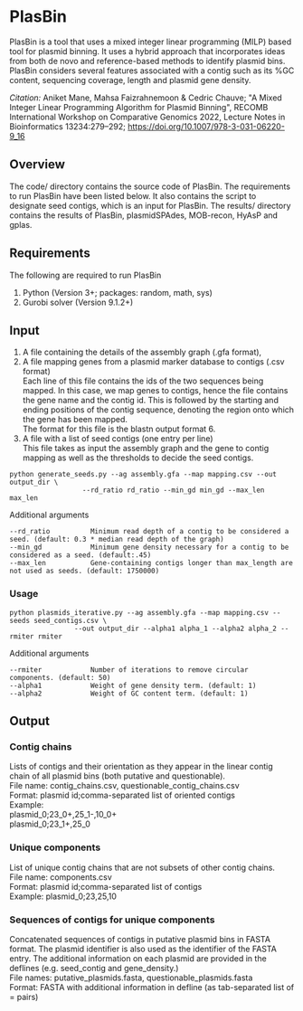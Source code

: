 # PlasBin
PlasBin is a tool that uses a mixed integer linear programming (MILP) based tool for plasmid binning. It uses a hybrid approach that incorporates ideas from both de novo and reference-based methods to identify plasmid bins. PlasBin considers several features associated with a contig such as
its %GC content, sequencing coverage, length and plasmid gene density.

*Citation:* Aniket Mane, Mahsa Faizrahnemoon & Cedric Chauve; "A Mixed Integer Linear Programming Algorithm for Plasmid Binning", RECOMB International Workshop on Comparative Genomics 2022, Lecture Notes in Bioinformatics 13234:279–292; https://doi.org/10.1007/978-3-031-06220-9_16

## Overview
The code/ directory contains the source code of PlasBin. The requirements to run PlasBin have been listed below. It also contains the script to designate seed contigs, which is an input for PlasBin. The results/ directory contains the results of PlasBin, plasmidSPAdes, MOB-recon, HyAsP and gplas.

## Requirements
The following are required to run PlasBin
1. Python (Version 3+; packages: random, math, sys)
2. Gurobi solver (Version 9.1.2+)

## Input
1. A file containing the details of the assembly graph (.gfa format), 
2. A file mapping genes from a plasmid marker database to contigs (.csv format)<br/>
Each line of this file contains the ids of the two sequences being mapped. In this case, we map genes to contigs, hence the file contains the gene name and the contig id. This is followed by the starting and ending positions of the contig sequence, denoting the region onto which the gene has been mapped.<br/>
The format for this file is the blastn output format 6. <br/>
3. A file with a list of seed contigs (one entry per line)<br/>
This file takes as input the assembly graph and the gene to contig mapping as well as the thresholds to decide the seed contigs. 
```
python generate_seeds.py --ag assembly.gfa --map mapping.csv --out output_dir \
				  --rd_ratio rd_ratio --min_gd min_gd --max_len max_len

```
Additional arguments
```
--rd_ratio			Minimum read depth of a contig to be considered a seed. (default: 0.3 * median read depth of the graph)
--min_gd			Minimum gene density necessary for a contig to be considered as a seed. (default:.45)                              
--max_len 			Gene-containing contigs longer than max_length are not used as seeds. (default: 1750000)
```


### Usage
```
python plasmids_iterative.py --ag assembly.gfa --map mapping.csv --seeds seed_contigs.csv \
				--out output_dir --alpha1 alpha_1 --alpha2 alpha_2 --rmiter rmiter
```
Additional arguments
```
--rmiter			Number of iterations to remove circular components. (default: 50)
--alpha1			Weight of gene density term. (default: 1)                              
--alpha2			Weight of GC content term. (default: 1)
```

## Output
### Contig chains
Lists of contigs and their orientation as they appear in the linear contig chain of all plasmid bins (both putative and questionable).<br/>
File name: contig_chains.csv, questionable_contig_chains.csv<br/>
Format: plasmid id;comma-separated list of oriented contigs<br/>
Example: <br/>
plasmid_0;23_0+,25_1-,10_0+<br/>
plasmid_0;23_1+,25_0<br/>


### Unique components
List of unique contig chains that are not subsets of other contig chains. </br>
File name: components.csv<br/>
Format: plasmid id;comma-separated list of contigs<br/>
Example: plasmid_0;23,25,10<br/>


### Sequences of contigs for unique components<br/>
Concatenated sequences of contigs in putative plasmid bins in FASTA format. The plasmid identifier is also used as the identifier of the FASTA entry. The additional information on each plasmid are provided in the deflines (e.g. seed_contig and gene_density.)<br/>
File names: putative_plasmids.fasta, questionable_plasmids.fasta<br/>
Format: FASTA with additional information in defline (as tab-separated list of <property>=<value> pairs)<br/>

